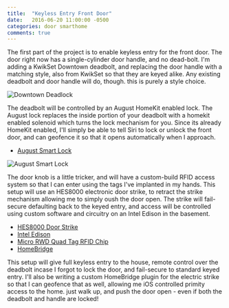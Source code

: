 ```yaml
---
title:  "Keyless Entry Front Door"
date:   2016-06-20 11:00:00 -0500
categories: door smarthome
comments: true
---
```

The first part of the project is to enable keyless entry for the front door. The door right now has a single-cylinder door handle, and no dead-bolt. I'm adding a KwikSet Downtown deadbolt, and replacing the door handle with a matching style, also from KwikSet so that they are keyed alike. Any existing deadbolt and door handle will do, though. this is purely a style choice.

<!--more-->
![Downtown Deadlock]({{site.baseurl}}/images/door-handle.png)

The deadbolt will be controlled by an August HomeKit enabled lock. The August lock replaces the inside portion of your deadbolt with a homekit enabled solenoid which turns the lock mechanism for you. Since its already HomeKit enabled, I'll simply be able to tell Siri to lock or unlock the front door, and can geofence it so that it opens automatically when I approach.

* <a href="http://august.com/products/august-smart-lock/">August Smart Lock</a>

![August Smart Lock]({{site.baseurl}}/images/smartlock.jpg)

The door knob is a little tricker, and will have a custom-build RFID access system so that I can enter using the tags I've implanted in my hands. This setup will use an HES8000 electronic door strike, to retract the strike mechanism allowing me to simply oush the door open. The strike will fail-secure defaulting back to the keyed entry, and access will be controlled using custom software and circuitry on an Intel Edison in the basement.

* <a href="http://www.hesinnovations.com/en/site/hesinnovations/products/electric-strikes/8000-series/">HES8000 Door Strike</a>
* <a href="https://software.intel.com/en-us/iot/hardware/edison">Intel Edison</a>
* <a href="http://www.ibtechnology.co.uk/products/quadtag-product.htm">Micro RWD Quad Tag RFID Chip</a>
* <a href="https://github.com/nfarina/homebridge">HomeBridge</a>

This setup will give full keyless entry to the house, remote control over the deadbolt incase I forgot to lock the door, and fail-secure to standard keyed entry. I'll also be writing a custom HomeBridge plugin for the electric strike so that I can geofence that as well, allowing me iOS controlled primity access to the home. just walk up, and push the door open - even if both the deadbolt and handle are locked!
